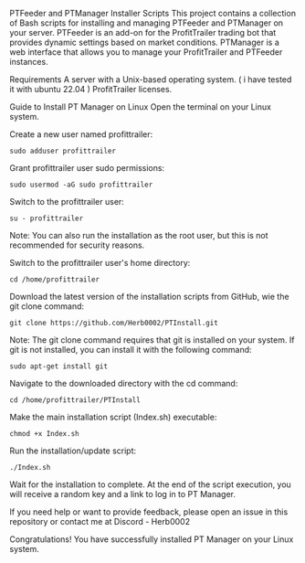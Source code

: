 PTFeeder and PTManager Installer Scripts
This project contains a collection of Bash scripts for installing and managing PTFeeder and PTManager on your server. PTFeeder is an add-on for the ProfitTrailer trading bot that provides dynamic settings based on market conditions. PTManager is a web interface that allows you to manage your ProfitTrailer and PTFeeder instances.

Requirements
A server with a Unix-based operating system. ( i have tested it with ubuntu 22.04 )
ProfitTrailer licenses.

Guide to Install PT Manager on Linux
Open the terminal on your Linux system.

Create a new user named profittrailer:
```
sudo adduser profittrailer
```
Grant profittrailer user sudo permissions:
```
sudo usermod -aG sudo profittrailer
```
Switch to the profittrailer user:
```
su - profittrailer
```
Note: You can also run the installation as the root user, but this is not recommended for security reasons.

Switch to the profittrailer user's home directory:
```
cd /home/profittrailer
```
Download the latest version of the installation scripts from GitHub, wie the git clone command:
```
git clone https://github.com/Herb0002/PTInstall.git
```
Note: The git clone command requires that git is installed on your system. If git is not installed, you can install it with the following command:
```
sudo apt-get install git
```
Navigate to the downloaded directory with the cd command: 
```
cd /home/profittrailer/PTInstall
```

Make the main installation script (Index.sh) executable:
```
chmod +x Index.sh
```
Run the installation/update script:
```
./Index.sh
```

Wait for the installation to complete. At the end of the script execution, you will receive a random key and a link to log in to PT Manager.

If you need help or want to provide feedback, please open an issue in this repository or contact me at Discord - Herb0002

Congratulations! You have successfully installed PT Manager on your Linux system.
